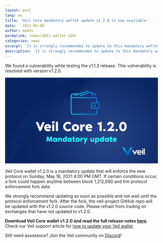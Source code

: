 ```yaml
---
layout: post
lang: en
title: 'Veil Core mandatory wallet update v1.2.0 is now available'
date:   2021-05-09
author: mados
permalink: /news/2021-wallet-120/
categories: news
excerpt: 'It is strongly recommended to update to this mandatory wallet version ASAP, and not to wait until the protocol enforcement fork on May 16, 2021.'
description: 'It is strongly recommended to update to this mandatory wallet version ASAP, and not to wait until the protocol enforcement fork on May 16, 2021.'
---
```


We found a vulnerability while testing the v1.1.3 release. This vulnerability is resolved with version v1.2.0.

![](/uploads/news/2021-05-09-walletupdate.png)

Veil Core wallet v1.2.0 is a mandatory update that will enforce the new protocol on Sunday, May 16, 2021 4:00 PM GMT. If certain conditions occur, a fork could happen anytime between block 1,212,090 and the protocol enforcement fork date.

We strongly recommend updating as soon as possible and not wait until the protocol enforcement fork. After the fork, the veil-project GitHub repo will be updated with the v1.2.0 source code. Please refrain from trading on exchanges that have not updated to v1.2.0.

**Download Veil Core wallet v1.2.0 and read the full release notes [here](https://github.com/Veil-Project/veil/releases/tag/v1.2.0.1)**. Check our Veil support article for [how to update your Veil wallet](https://veil.freshdesk.com/support/solutions/articles/43000528762-how-to-update-upgrade-your-veil-wallet).

Still need assistance? Join the Veil community on [Discord](https://discord.veil-project.com)!